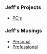 ### Jeff's Projects

- [PCjs](http://www.pcjs.org/)

### Jeff's Musings

- [Personal](/blog/)
- [Professional](http://www.pcjs.org/blog/)
